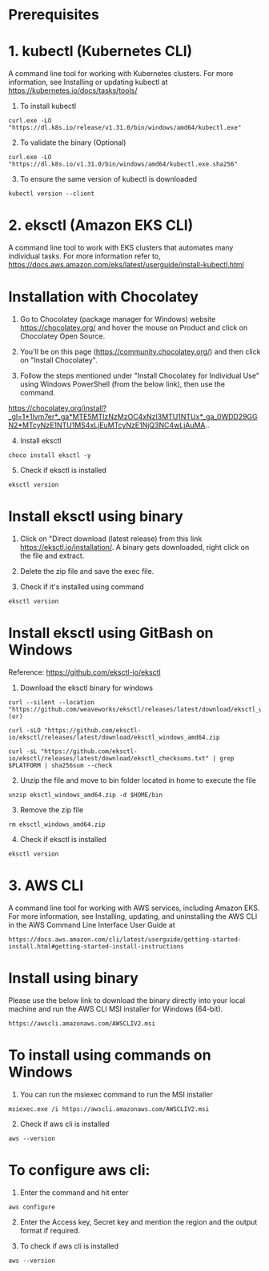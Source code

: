 # Prerequisites

# 1. kubectl (Kubernetes CLI)
A command line tool for working with Kubernetes clusters. For more information, see Installing or updating kubectl at https://kubernetes.io/docs/tasks/tools/

1. To install kubectl
```
curl.exe -LO "https://dl.k8s.io/release/v1.31.0/bin/windows/amd64/kubectl.exe"
````
2. To validate the binary (Optional)
```
curl.exe -LO "https://dl.k8s.io/v1.31.0/bin/windows/amd64/kubectl.exe.sha256"
```
3. To ensure the same version of kubectl is downloaded
```
kubectl version --client
```

# 2. eksctl (Amazon EKS CLI)

A command line tool to work with EKS clusters that automates many individual tasks. For more information refer to, https://docs.aws.amazon.com/eks/latest/userguide/install-kubectl.html

# Installation with Chocolatey

1. Go to Chocolatey (package manager for Windows) website https://chocolatey.org/ and hover the mouse on Product and click on Chocolatey Open Source.

2. You'll be on this page (https://community.chocolatey.org/) and then click on "Install Chocolatey".

3. Follow the steps mentioned under "Install Chocolatey for Individual Use" using Windows PowerShell (from the below link), then use the command.

https://chocolatey.org/install?_gl=1*1lvm7er*_ga*MTE5MTIzNzMzOC4xNzI3MTU1NTUx*_ga_0WDD29GGN2*MTcyNzE1NTU1MS4xLjEuMTcyNzE1NjQ3NC4wLjAuMA..

4. Install eksctl

```
choco install eksctl -y
```  
5. Check if eksctl is installed
   
```
eksctl version
```

# Install eksctl using binary

1. Click on "Direct download (latest release) from this link https://eksctl.io/installation/. A binary gets downloaded, right click on the file and extract.
 
2. Delete the zip file and save the exec file.
         
3. Check if it's installed using command

```
eksctl version 
```

# Install eksctl using GitBash on Windows

Reference: https://github.com/eksctl-io/eksctl

1. Download the eksctl binary for windows
   
```
curl --silent --location "https://github.com/weaveworks/eksctl/releases/latest/download/eksctl_windows_amd64.zip" (or)
```
```
curl -sLO "https://github.com/eksctl-io/eksctl/releases/latest/download/eksctl_windows_amd64.zip
```
```
curl -sL "https://github.com/eksctl-io/eksctl/releases/latest/download/eksctl_checksums.txt" | grep $PLATFORM | sha256sum --check
```
 
2. Unzip the file and move to bin folder located in home to execute the file

```
unzip eksctl_windows_amd64.zip -d $HOME/bin
```
3. Remove the zip file
```
rm eksctl_windows_amd64.zip
```
4. Check if eksctl is installed
```
eksctl version
```

# 3. AWS CLI

A command line tool for working with AWS services, including Amazon EKS. For more information, see Installing, updating, and uninstalling the AWS CLI in the AWS Command Line Interface User Guide at 
```
https://docs.aws.amazon.com/cli/latest/userguide/getting-started-install.html#getting-started-install-instructions
```

# Install using binary 

Please use the below link to download the binary directly into your local machine and run the AWS CLI MSI installer for Windows (64-bit).

```
https://awscli.amazonaws.com/AWSCLIV2.msi
```

# To install using commands on Windows

1. You can run the msiexec command to run the MSI installer
```
msiexec.exe /i https://awscli.amazonaws.com/AWSCLIV2.msi
```
2. Check if aws cli is installed
```
aws --version
```

# To configure aws cli: 

1. Enter the command and hit enter

```
aws configure
```
2. Enter the Access key, Secret key and mention the region and the output format if required.

3. To check if aws cli is installed

```
aws --version
```
